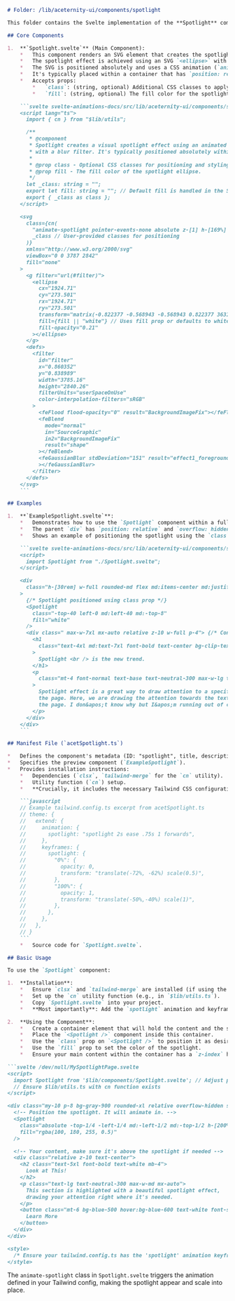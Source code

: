 ```markdown
# Folder: /lib/aceternity-ui/components/spotlight

This folder contains the Svelte implementation of the **Spotlight** component, designed to create a visual spotlight effect that draws attention to a section of a page.

## Core Components

1.  **`Spotlight.svelte`** (Main Component):
    *   This component renders an SVG element that creates the spotlight visual.
    *   The spotlight effect is achieved using an SVG `<ellipse>` with a blur filter (`<feGaussianBlur>`).
    *   The SVG is positioned absolutely and uses a CSS animation (`animate-spotlight`) defined in `tailwind.config.ts` to control its appearance (opacity and transform/scale).
    *   It's typically placed within a container that has `position: relative` and `overflow: hidden`.
    *   Accepts props:
        *   `class`: (string, optional) Additional CSS classes to apply to the SVG element, allowing for custom positioning (e.g., `-top-40 left-0 md:left-40 md:-top-8`).
        *   `fill`: (string, optional) The fill color for the spotlight ellipse. Defaults to "white" if not provided, affecting the `fill-opacity` which is set to `0.21`.

    ```svelte svelte-animations-docs/src/lib/aceternity-ui/components/spotlight/Spotlight.svelte
    <script lang="ts">
      import { cn } from "$lib/utils";

      /**
       * @component
       * Spotlight creates a visual spotlight effect using an animated SVG ellipse
       * with a blur filter. It's typically positioned absolutely within a container.
       *
       * @prop class - Optional CSS classes for positioning and styling the SVG.
       * @prop fill - The fill color of the spotlight ellipse.
       */
      let _class: string = "";
      export let fill: string = ""; // Default fill is handled in the SVG if this is empty
      export { _class as class };
    </script>

    <svg
      class={cn(
        "animate-spotlight pointer-events-none absolute z-[1] h-[169%] w-[138%] lg:w-[84%] opacity-0", // Base classes including animation trigger
        _class // User-provided classes for positioning
      )}
      xmlns="http://www.w3.org/2000/svg"
      viewBox="0 0 3787 2842"
      fill="none"
    >
      <g filter="url(#filter)">
        <ellipse
          cx="1924.71"
          cy="273.501"
          rx="1924.71"
          ry="273.501"
          transform="matrix(-0.822377 -0.568943 -0.568943 0.822377 3631.88 2291.09)"
          fill={fill || "white"} // Uses fill prop or defaults to white
          fill-opacity="0.21"
        ></ellipse>
      </g>
      <defs>
        <filter
          id="filter"
          x="0.860352"
          y="0.838989"
          width="3785.16"
          height="2840.26"
          filterUnits="userSpaceOnUse"
          color-interpolation-filters="sRGB"
        >
          <feFlood flood-opacity="0" result="BackgroundImageFix"></feFlood>
          <feBlend
            mode="normal"
            in="SourceGraphic"
            in2="BackgroundImageFix"
            result="shape"
          ></feBlend>
          <feGaussianBlur stdDeviation="151" result="effect1_foregroundBlur_1065_8" // Blur effect
          ></feGaussianBlur>
        </filter>
      </defs>
    </svg>
    ```

## Examples

1.  **`ExampleSpotlight.svelte`**:
    *   Demonstrates how to use the `Spotlight` component within a full-width section with a background grid and text content.
    *   The parent `div` has `position: relative` and `overflow: hidden` to properly contain and clip the absolutely positioned spotlight.
    *   Shows an example of positioning the spotlight using the `class` prop.

    ```svelte svelte-animations-docs/src/lib/aceternity-ui/components/spotlight/ExampleSpotlight.svelte
    <script>
      import Spotlight from "./Spotlight.svelte";
    </script>

    <div
      class="h-[30rem] w-full rounded-md flex md:items-center md:justify-center bg-black/[0.96] antialiased bg-grid-white/[0.02] relative overflow-hidden"
    >
      {/* Spotlight positioned using class prop */}
      <Spotlight
        class="-top-40 left-0 md:left-40 md:-top-8"
        fill="white"
      />
      <div class=" max-w-7xl mx-auto relative z-10 w-full p-4"> {/* Content is z-10 to be above spotlight (z-[1]) */}
        <h1
          class="text-4xl md:text-7xl font-bold text-center bg-clip-text text-transparent bg-gradient-to-b from-neutral-50 to-neutral-400 bg-opacity-50"
        >
          Spotlight <br /> is the new trend.
        </h1>
        <p
          class="mt-4 font-normal text-base text-neutral-300 max-w-lg text-center mx-auto"
        >
          Spotlight effect is a great way to draw attention to a specific part of
          the page. Here, we are drawing the attention towards the text section of
          the page. I don&apos;t know why but I&apos;m running out of copy.
        </p>
      </div>
    </div>
    ```

## Manifest File (`acetSpotlight.ts`)

*   Defines the component's metadata (ID: "spotlight", title, description, tags).
*   Specifies the preview component (`ExampleSpotlight`).
*   Provides installation instructions:
    *   Dependencies (`clsx`, `tailwind-merge` for the `cn` utility).
    *   Utility function (`cn`) setup.
    *   **Crucially, it includes the necessary Tailwind CSS configuration for the `animate-spotlight` animation.** This involves adding `animation` and `keyframes` to the `theme.extend` section of `tailwind.config.ts`.

    ```javascript
    // Example tailwind.config.ts excerpt from acetSpotlight.ts
    // theme: {
    //   extend: {
    //     animation: {
    //       spotlight: "spotlight 2s ease .75s 1 forwards",
    //     },
    //     keyframes: {
    //       spotlight: {
    //         "0%": {
    //           opacity: 0,
    //           transform: "translate(-72%, -62%) scale(0.5)",
    //         },
    //         "100%": {
    //           opacity: 1,
    //           transform: "translate(-50%,-40%) scale(1)",
    //         },
    //       },
    //     },
    //   },
    // }
    ```
    *   Source code for `Spotlight.svelte`.

## Basic Usage

To use the `Spotlight` component:

1.  **Installation**:
    *   Ensure `clsx` and `tailwind-merge` are installed (if using the `cn` utility, which is good practice with Tailwind).
    *   Set up the `cn` utility function (e.g., in `$lib/utils.ts`).
    *   Copy `Spotlight.svelte` into your project.
    *   **Most importantly**: Add the `spotlight` animation and keyframes to your `tailwind.config.ts` as specified in `acetSpotlight.ts`. Without this, the spotlight will not animate into view.

2.  **Using the Component**:
    *   Create a container element that will hold the content and the spotlight. This container should have `position: relative;` and usually `overflow: hidden;` to clip the spotlight SVG.
    *   Place the `<Spotlight />` component inside this container.
    *   Use the `class` prop on `<Spotlight />` to position it as desired (e.g., `class="-top-20 -left-20"`).
    *   Use the `fill` prop to set the color of the spotlight.
    *   Ensure your main content within the container has a `z-index` higher than the spotlight (spotlight uses `z-[1]`) if they overlap.

```svelte /dev/null/MySpotlightPage.svelte
<script>
  import Spotlight from '$lib/components/Spotlight.svelte'; // Adjust path as needed
  // Ensure $lib/utils.ts with cn function exists
</script>

<div class="my-10 p-8 bg-gray-900 rounded-xl relative overflow-hidden shadow-2xl">
  <!-- Position the spotlight. It will animate in. -->
  <Spotlight
    class="absolute -top-1/4 -left-1/4 md:-left-1/2 md:-top-1/2 h-[200%] w-[200%]"
    fill="rgba(100, 180, 255, 0.5)"
  />

  <!-- Your content, make sure it's above the spotlight if needed -->
  <div class="relative z-10 text-center">
    <h2 class="text-5xl font-bold text-white mb-4">
      Look at This!
    </h2>
    <p class="text-lg text-neutral-300 max-w-md mx-auto">
      This section is highlighted with a beautiful spotlight effect,
      drawing your attention right where it's needed.
    </p>
    <button class="mt-6 bg-blue-500 hover:bg-blue-600 text-white font-semibold py-3 px-6 rounded-lg transition-colors">
      Learn More
    </button>
  </div>
</div>

<style>
  /* Ensure your tailwind.config.ts has the 'spotlight' animation keyframes! */
</style>
```

The `animate-spotlight` class in `Spotlight.svelte` triggers the animation defined in your Tailwind config, making the spotlight appear and scale into place.
```